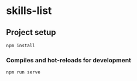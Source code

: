 # skills-list

## Project setup

```
npm install
```

### Compiles and hot-reloads for development

```
npm run serve
```
